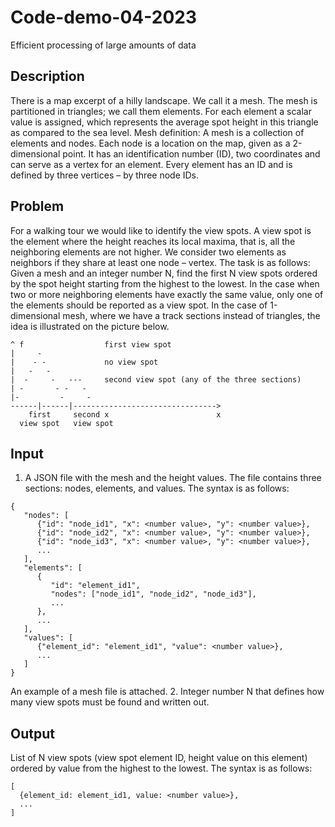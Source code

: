 # Code-demo-04-2023
Efficient processing of large amounts of data

## Description
There is a map excerpt of a hilly landscape. We call it a mesh. The mesh is partitioned in triangles; we call them elements. For each element a scalar value is assigned, which represents the average spot height in this triangle as compared to the sea level. Mesh definition: A mesh is a collection of elements and nodes. Each node is a location on the map, given as a 2-dimensional point. It has an identification number (ID), two coordinates and can serve as a vertex for an element. Every element has an ID and is defined by three vertices – by three node IDs.

## Problem
For a walking tour we would like to identify the view spots. A view spot is the element where the height reaches its local maxima, that is, all the neighboring elements are not higher. We consider two elements as neighbors if they share at least one node – vertex. The task is as follows: Given a mesh and an integer number N, find the first N view spots ordered by the spot height starting from the highest to the lowest. In the case when two or more neighboring elements have exactly the same value, only one of the elements should be reported as a view spot. In the case of 1-dimensional mesh, where we have a track sections instead of triangles, the idea is illustrated on the picture below.

```
^ f                  first view spot
|     -
|    - -             no view spot
|   -   -
|  -     -   ---     second view spot (any of the three sections)
| -       - -   -
|-         -     -
------|------|-------------------------------->
    first     second x                        x
  view spot   view spot

```

## Input 
1. A JSON file with the mesh and the height values. The file contains three sections: nodes, elements, and values. The syntax is as follows: 
```
{
   "nodes": [
      {"id": "node_id1", "x": <number value>, "y": <number value>},
      {"id": "node_id2", "x": <number value>, "y": <number value>},
      {"id": "node_id3", "x": <number value>, "y": <number value>},
      ...
   ],
   "elements": [
      {
         "id": "element_id1",
         "nodes": ["node_id1", "node_id2", "node_id3"],
         ...
      },
      ...
   ],
   "values": [
      {"element_id": "element_id1", "value": <number value>},
      ...
   ]
}
```
  An example of a mesh file is attached. 
2. Integer number N that defines how many view spots must be found and written out.

## Output
List of N view spots (view spot element ID, height value on this element) ordered by value from the highest to the lowest. The syntax is as follows:
```
[ 
  {element_id: element_id1, value: <number value>}, 
  ... 
]
```
